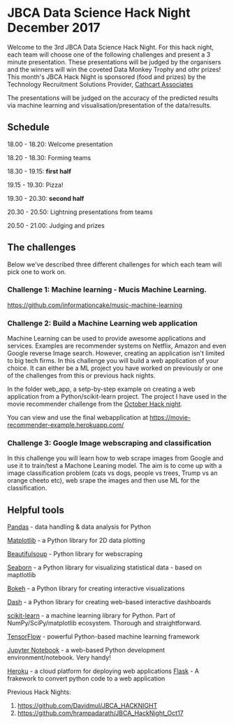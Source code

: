 # JBCA Data Science Hack Night December 2017

Welcome to the 3rd JBCA Data Science Hack Night.
For this hack night, each team will choose one of the following challenges and present a 3 minute presentation.
These presentations will be judged by the organisers and the winners will win the coveted Data Monkey Trophy and othr prizes! This month's JBCA Hack Night is sponsored (food and prizes) by the Technology Recruitment Solutions Provider, [Cathcart Associates](http://www.cathcartassociates.com/) 

The presentations will be judged on the accuracy of the predicted results via machine learning and visualisation/presentation 
of the data/results.

## Schedule

18.00 - 18.20: Welcome presentation

18.20 - 18.30: Forming teams

18.30 - 19.15: **first half**

19.15 - 19.30: Pizza!

19.30 - 20.30: **second half**

20.30 - 20.50: Lightning presentations from teams

20.50 - 21.00: Judging and prizes


## The challenges

Below we've described three different challenges for which each team will pick one to work on.


### Challenge 1: Machine learning - Mucis Machine Learning.

https://github.com/informationcake/music-machine-learning

### Challenge 2: Build a Machine Learning web application

Machine Learning can be used to provide awesome applications and services. Examples are recommender systems on Netflix, Amazon and even Google reverse Image search. However, creating an application isn't limited to big tech firms. In this challenge you will build a web application of your choice. It can either be a ML project you have worked on previously or one of the challenges from this or previous hack nights. 

In the folder web_app, a setp-by-step example on creating a web application from a Python/scikit-learn project. The project I have used in the movie recommender challenge from the [October Hack night](https://github.com/hrampadarath/JBCA_HackNight_Oct17). 

You can view and use the final webapplication at https://movie-recommender-example.herokuapp.com/

### Challenge 3: Google Image webscraping and classification
In this challenge you will learn how to web scrape images from Google and use it to train/test a Machone Leaning model. The aim is to come up with a image classification problem (cats vs dogs, people vs trees, Trump vs an orange cheeto etc), web srape the images and then use ML for the classification.


## Helpful tools

[Pandas](https://pandas.pydata.org/) - data handling & data analysis for Python

[Matplotlib](http://matplotlib.org/) - a Python library for 2D data plotting

[Beautifulsoup](https://www.crummy.com/software/BeautifulSoup/) - Python library for webscraping

[Seaborn](https://seaborn.pydata.org/) - a Python library for visualizing statistical data - based on maptlotlib

[Bokeh](http://bokeh.pydata.org/en/latest/) - a Python library for creating interactive visualizations

[Dash](https://github.com/plotly/dash) - a Python library for creating web-based interactive dashboards

[scikit-learn](http://scikit-learn.org/stable/) - a machine learning library for Python. Part of NumPy/SciPy/matplotlib ecosystem. Thorough and straightforward.

[TensorFlow](https://www.tensorflow.org/) - powerful Python-based machine learning framework

[Jupyter Notebook](https://github.com/jupyter/notebook) - a web-based Python development environment/notebook. Very handy!

[Heroku](https://www.heroku.com/) - a cloud platform for deploying web applications
[Flask](http://flask.pocoo.org/) - A frakework to convert python code to a web application

Previous Hack Nights: 
1. https://github.com/Davidmul/JBCA_HACKNIGHT
2. https://github.com/hrampadarath/JBCA_HackNight_Oct17
